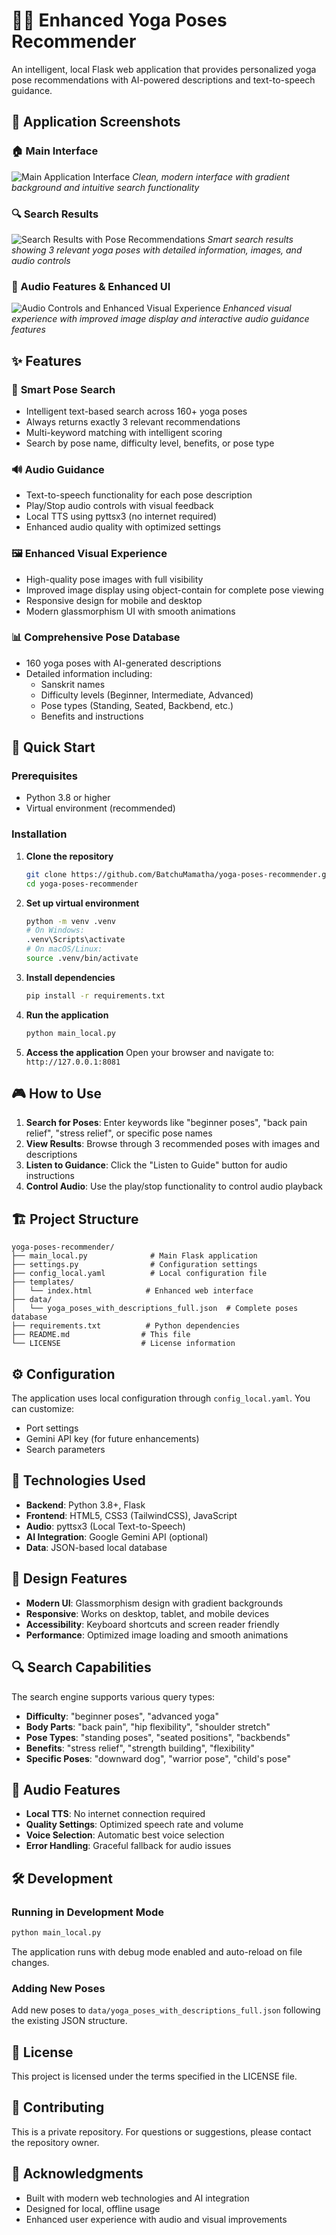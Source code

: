 # 🧘‍♀️ Enhanced Yoga Poses Recommender

An intelligent, local Flask web application that provides personalized yoga pose recommendations with AI-powered descriptions and text-to-speech guidance.

## 📱 Application Screenshots

### 🏠 Main Interface
![Main Application Interface](output/1.png)
*Clean, modern interface with gradient background and intuitive search functionality*

### 🔍 Search Results
![Search Results with Pose Recommendations](output/2.png)
*Smart search results showing 3 relevant yoga poses with detailed information, images, and audio controls*

### 🎵 Audio Features & Enhanced UI
![Audio Controls and Enhanced Visual Experience](output/3.png)
*Enhanced visual experience with improved image display and interactive audio guidance features*

## ✨ Features

### 🎯 **Smart Pose Search**
- Intelligent text-based search across 160+ yoga poses
- Always returns exactly 3 relevant recommendations
- Multi-keyword matching with intelligent scoring
- Search by pose name, difficulty level, benefits, or pose type

### 🔊 **Audio Guidance**
- Text-to-speech functionality for each pose description
- Play/Stop audio controls with visual feedback
- Local TTS using pyttsx3 (no internet required)
- Enhanced audio quality with optimized settings

### 🖼️ **Enhanced Visual Experience**
- High-quality pose images with full visibility
- Improved image display using object-contain for complete pose viewing
- Responsive design for mobile and desktop
- Modern glassmorphism UI with smooth animations

### 📊 **Comprehensive Pose Database**
- 160 yoga poses with AI-generated descriptions
- Detailed information including:
  - Sanskrit names
  - Difficulty levels (Beginner, Intermediate, Advanced)
  - Pose types (Standing, Seated, Backbend, etc.)
  - Benefits and instructions

## 🚀 Quick Start

### Prerequisites
- Python 3.8 or higher
- Virtual environment (recommended)

### Installation

1. **Clone the repository**
   ```bash
   git clone https://github.com/BatchuMamatha/yoga-poses-recommender.git
   cd yoga-poses-recommender
   ```

2. **Set up virtual environment**
   ```bash
   python -m venv .venv
   # On Windows:
   .venv\Scripts\activate
   # On macOS/Linux:
   source .venv/bin/activate
   ```

3. **Install dependencies**
   ```bash
   pip install -r requirements.txt
   ```

4. **Run the application**
   ```bash
   python main_local.py
   ```

5. **Access the application**
   Open your browser and navigate to: `http://127.0.0.1:8081`

## 🎮 How to Use

1. **Search for Poses**: Enter keywords like "beginner poses", "back pain relief", "stress relief", or specific pose names
2. **View Results**: Browse through 3 recommended poses with images and descriptions
3. **Listen to Guidance**: Click the "Listen to Guide" button for audio instructions
4. **Control Audio**: Use the play/stop functionality to control audio playback

## 🏗️ Project Structure

```
yoga-poses-recommender/
├── main_local.py              # Main Flask application
├── settings.py                # Configuration settings
├── config_local.yaml          # Local configuration file
├── templates/
│   └── index.html            # Enhanced web interface
├── data/
│   └── yoga_poses_with_descriptions_full.json  # Complete poses database
├── requirements.txt          # Python dependencies
├── README.md                # This file
└── LICENSE                  # License information
```

## ⚙️ Configuration

The application uses local configuration through `config_local.yaml`. You can customize:
- Port settings
- Gemini API key (for future enhancements)
- Search parameters

## 🔧 Technologies Used

- **Backend**: Python 3.8+, Flask
- **Frontend**: HTML5, CSS3 (TailwindCSS), JavaScript
- **Audio**: pyttsx3 (Local Text-to-Speech)
- **AI Integration**: Google Gemini API (optional)
- **Data**: JSON-based local database

## 🎨 Design Features

- **Modern UI**: Glassmorphism design with gradient backgrounds
- **Responsive**: Works on desktop, tablet, and mobile devices
- **Accessibility**: Keyboard shortcuts and screen reader friendly
- **Performance**: Optimized image loading and smooth animations

## 🔍 Search Capabilities

The search engine supports various query types:
- **Difficulty**: "beginner poses", "advanced yoga"
- **Body Parts**: "back pain", "hip flexibility", "shoulder stretch"
- **Pose Types**: "standing poses", "seated positions", "backbends"
- **Benefits**: "stress relief", "strength building", "flexibility"
- **Specific Poses**: "downward dog", "warrior pose", "child's pose"

## 🎵 Audio Features

- **Local TTS**: No internet connection required
- **Quality Settings**: Optimized speech rate and volume
- **Voice Selection**: Automatic best voice selection
- **Error Handling**: Graceful fallback for audio issues

## 🛠️ Development

### Running in Development Mode
```bash
python main_local.py
```
The application runs with debug mode enabled and auto-reload on file changes.

### Adding New Poses
Add new poses to `data/yoga_poses_with_descriptions_full.json` following the existing JSON structure.

## 📝 License

This project is licensed under the terms specified in the LICENSE file.

## 🤝 Contributing

This is a private repository. For questions or suggestions, please contact the repository owner.

## 🌟 Acknowledgments

- Built with modern web technologies and AI integration
- Designed for local, offline usage
- Enhanced user experience with audio and visual improvements
